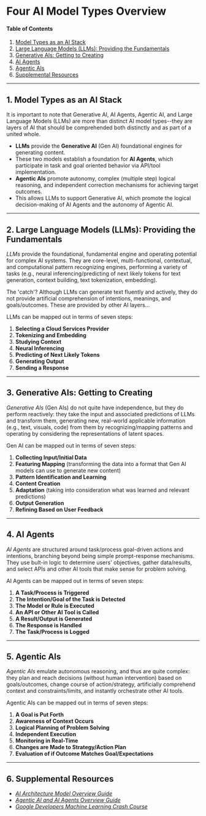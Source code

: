 # Four AI Model Types Overview

#### Table of Contents

1. [Model Types as an AI Stack](#aistack)
2. [Large Language Models (LLMs): Providing the Fundamentals](#llm)
3. [Generative AIs: Getting to Creating](#generative)
4. [AI Agents](#aiagents)
5. [Agentic AIs](#agentic)
6. [Supplemental Resources](#supplemental)

<hr />

## 1. <a name="aistack">Model Types as an AI Stack</a>

It is important to note that Generative AI, AI Agents, Agentic AI, and Large Language Models (LLMs) are more than distinct AI model types--they are layers of AI that should be comprehended both distinctly and as part of a united whole.

* **LLMs** provide the **Generative AI** (Gen AI) foundational engines for generating content.
* These two models establish a foundation for **AI Agents**, which participate in task and goal oriented behavior via API/tool implementation.
* **Agentic AIs** promote autonomy, complex (multiple step) logical reasoning, and independent correction mechanisms for achieving target outcomes. 
* This allows LLMs to support Generative AI, which promote the logical decision-making of AI Agents and the autonomy of Agentic AI. 

<hr />

## 2. <a name="llm">Large Language Models (LLMs): Providing the Fundamentals</a>

*LLMs* provide the foundational, fundamental engine and operating potential for complex AI systems. They are core-level, multi-functional, contextual, and computational pattern recognizing engines, performing a variety of tasks (e.g., neural inferencing/predicting of next likely tokens for text generation, context building, text tokenization, embedding).

The 'catch'? Although LLMs can generate text fluently and actively, they do not provide artificial comprehension of intentions, meanings, and goals/outcomes. These are provided by other AI layers...

LLMs can be mapped out in terms of seven steps:

1) **Selecting a Cloud Services Provider**
2) **Tokenizing and Embedding**
3) **Studying Context**
4) **Neural Inferencing**
5) **Predicting of Next Likely Tokens**
6) **Generating Output**
7) **Sending a Response**

<hr />

## 3. <a name="generative">Generative AIs: Getting to Creating</a>

*Generative AIs* (Gen AIs) do not quite have independence, but they do perform reactively: they take the input and associated predictions of LLMs and transform them, generating new, real-world applicable information (e.g., text, visuals, code) from them by recognizing/mapping patterns and operating by considering the representations of latent spaces.
 
Gen AI can be mapped out in terms of seven steps:

1) **Collecting Input/Initial Data**
2) **Featuring Mapping** (transforming the data into a format that Gen AI models can use to generate new content)
3) **Pattern Identification and Learning**
4) **Content Creation**
5) **Adaptation** (taking into consideration what was learned and relevant predictions)
6) **Output Generation**
7) **Refining Based on User Feedback**

<hr />

## 4. <a name="aiagents">AI Agents</a>

*AI Agents* are structured around task/process goal-driven actions and intentions, branching beyond being simple prompt-response mechanisms. They use bult-in logic to determine users' objectives, gather data/results, and select APIs and other AI tools that make sense for problem solving.

AI Agents can be mapped out in terms of seven steps:

1) **A Task/Process is Triggered**
2) **The Intention/Goal of the Task is Detected**
3) **The Model or Rule is Executed**
4) **An API or Other AI Tool is Called**
5) **A Result/Output is Generated**
6) **The Response is Handled**
7) **The Task/Process is Logged**

<hr />

## 5. <a name="agentic">Agentic AIs</a>

*Agentic AIs* emulate autonomous reasoning, and thus are quite complex: they plan and reach decisions (without human intervention) based on goals/outcomes, change course of action/strategy, artificially comprehend context and constraints/limits, and instantly orchestrate other AI tools.

Agentic AIs can be mapped out in terms of seven steps:

1) **A Goal is Put Forth**
2) **Awareness of Context Occurs**
3) **Logical Planning of Problem Solving**
4) **Independent Execution**
5) **Monitoring in Real-Time**
6) **Changes are Made to Strategy/Action Plan**
7) **Evaluation of if Outcome Matches Goal/Expectations**

<hr />

## 6. <a name="supplemental">Supplemental Resources</a>

* *[AI Architecture Model Overview Guide](https://github.com/chaseofthejungle/AI-Architecture-Model-Overview)*
* *[Agentic AI and AI Agents Overview Guide](https://github.com/chaseofthejungle/agentic-ai-and-ai-agents-overview)*
* *[Google Developers Machine Learning Crash Course](https://developers.google.com/machine-learning/crash-course)*
